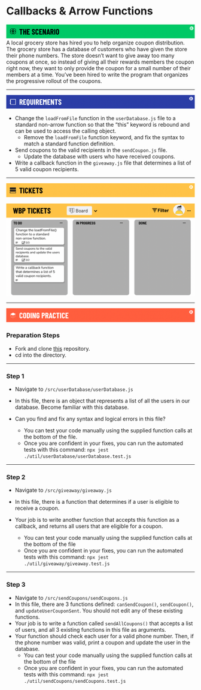 # Callbacks & Arrow Functions

![Scenario](./util/assets/banner-scenario.png)
A local grocery store has hired you to help organize coupon distribution.  The grocery store has a database of customers who have given the store their phone numbers.  The store doesn’t want to give away too many coupons at once, so instead of giving all their rewards members the coupon right now, they want to only provide the coupon for a small number of their members at a time.  You’ve been hired to write the program that organizes the progressive rollout of the coupons.

---

![requirements](./util/assets/banner-requirements.png)

- Change the `loadFromFile` function in the `userDatabase.js` file to a standard non-arrow function so that the “this” keyword is rebound and can be used to access the calling object.
    - Remove the `loadFromFile` function keyword, and fix the syntax to match a standard function definition.
- Send coupons to the valid recipients in the `sendCoupon.js` file.
    - Update the database with users who have received coupons.
- Write a callback function in the `giveaway.js` file that determines a list of 5 valid coupon recipients.

---

![tickets](./util/assets/banner-tickets.png)

![trello board](./util/assets/M1L11-callbacks-trello-board.png)

---

![coding practice](./util/assets/banner-coding.png)

### Preparation Steps

- Fork and clone [this](https://git.generalassemb.ly/SEI-Standard-Curriculum/M1L11-callbacks-wbp/tree/main) repository.
- cd into the directory.

---
### Step 1

- Navigate to `/src/userDatabase/userDatabase.js`

- In this file, there is an object that represents a list of all the users in our database. Become familiar with this database.
- Can you find and fix any syntax and logical errors in this file?
  - You can test your code manually using the supplied function calls at the bottom of the file.
  - Once you are confident in your fixes, you can run the automated tests with this command: `npx jest ./util/userDatabase/userDatabase.test.js`

---
### Step 2

- Navigate to `/src/giveaway/giveaway.js`

- In this file, there is a function that determines if a user is eligible to receive a coupon.
- Your job is to write another function that accepts this function as a callback, and returns all users that are eligible for a coupon.
  - You can test your code manually using the supplied function calls at the bottom of the file
  - Once you are confident in your fixes, you can run the automated tests with this command: `npx jest ./util/giveaway/giveaway.test.js`

---
### Step 3

- Navigate to `/src/sendCoupons/sendCoupons.js`
- In this file, there are 3 functions defined: `canSendCoupon()`, `sendCoupon()`, and `updateUserCouponSent`. You should not edit any of these existing functions. 
- Your job is to write a function called `sendAllCoupons()` that accepts a list of users, and all 3 existing functions in this file as arguments.
- Your function should check each user for a valid phone number. Then, if the phone number was valid, print a coupon and update the user in the database.
  - You can test your code manually using the supplied function calls at the bottom of the file
  - Once you are confident in your fixes, you can run the automated tests with this command: `npx jest ./util/sendCoupons/sendCoupons.test.js`
